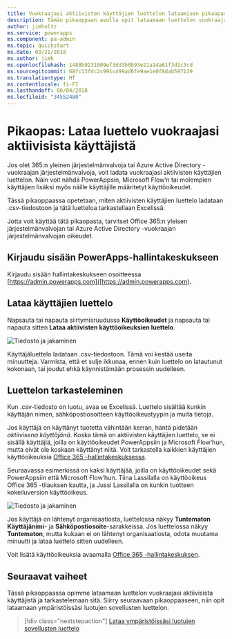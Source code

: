 ```yaml
---
title: Vuokraajasi aktiivisten käyttäjien luettelon lataamisen pikaopas | Microsoft Docs
description: Tämän pikaoppaan avulla opit lataamaan luettelon vuokraajasi aktiivisista käyttäjistä
author: jimholtz
ms.service: powerapps
ms.component: pa-admin
ms.topic: quickstart
ms.date: 03/21/2018
ms.author: jimh
ms.openlocfilehash: 1488b0231009ef3dd3b0b93e21a14a61f3d1c3cd
ms.sourcegitcommit: 68fc13fdc2c991c499ad6fe9ae1e0f8dab597139
ms.translationtype: HT
ms.contentlocale: fi-FI
ms.lasthandoff: 06/04/2018
ms.locfileid: "34552480"
---
```

# <a name="quickstart-download-a-list-of-active-users-in-your-tenant"></a>Pikaopas: Lataa luettelo vuokraajasi aktiivisista käyttäjistä
Jos olet 365:n yleinen järjestelmänvalvoja tai Azure Active Directory -vuokraajan järjestelmänvalvoja, voit ladata vuokraajasi aktiivisten käyttäjien luettelon. Näin voit nähdä PowerAppsin, Microsoft Flow’n tai molempien käyttäjien lisäksi myös näille käyttäjille määritetyt käyttöoikeudet.

Tässä pikaoppaassa opetetaan, miten aktiivisten käyttäjien luettelo ladataan .csv-tiedostoon ja tätä luetteloa tarkastellaan Excelissä.

Jotta voit käyttää tätä pikaopasta, tarvitset Office 365:n yleisen järjestelmänvalvojan tai Azure Active Directory -vuokraajan järjestelmänvalvojan oikeudet.

## <a name="sign-in-to-the-powerapps-admin-center"></a>Kirjaudu sisään PowerApps-hallintakeskukseen
Kirjaudu sisään hallintakeskukseen osoitteessa [https://admin.powerapps.com]([https://admin.powerapps.com).

## <a name="download-the-list-of-users"></a>Lataa käyttäjien luettelo
Napsauta tai napauta siirtymisruudussa **Käyttöoikeudet** ja napsauta tai napauta sitten **Lataa aktiivisten käyttöoikeuksien luettelo**.

![Tiedosto ja jakaminen](./media/admin-view-user-licenses/download-list.png)

Käyttäjäluettelo ladataan .csv-tiedostoon. Tämä voi kestää useita minuutteja. Varmista, että et sulje ikkunaa, ennen kuin luettelo on latautunut kokonaan, tai joudut ehkä käynnistämään prosessin uudelleen.

## <a name="view-the-list"></a>Luettelon tarkasteleminen
Kun .csv-tiedosto on luotu, avaa se Excelissä. Luettelo sisältää kunkin käyttäjän nimen, sähköpostiosoitteen käyttöoikeustyypin ja muita tietoja.

Jos käyttäjä on käyttänyt tuotetta vähintään kerran, häntä pidetään *aktiivisena käyttäjänä*. Koska tämä on aktiivisten käyttäjien luettelo, se ei sisällä käyttäjiä, joilla on käyttöoikeudet PowerAppsiin ja Microsoft Flow’hun, mutta eivät ole koskaan käyttänyt niitä. Voit tarkastella kaikkien käyttäjien käyttöoikeuksia [Office 365 -hallintakeskuksessa](https://support.office.com/article/Assign-or-remove-licenses-for-Office-365-for-business-997596b5-4173-4627-b915-36abac6786dc).

Seuraavassa esimerkissä on kaksi käyttäjää, joilla on käyttöoikeudet sekä PowerAppsiin että Microsoft Flow’hun. Tiina Lassilalla on käyttöoikeus Office 365 -tilauksen kautta, ja Jussi Lassilalla on kunkin tuotteen kokeiluversion käyttöoikeus.

![Tiedosto ja jakaminen](./media/admin-view-user-licenses/table2.png)

Jos käyttäjä on lähtenyt organisaatiosta, luettelossa näkyy **Tuntematon** **Käyttäjänimi**- ja **Sähköpostiosoite**-sarakkeissa. Jos luettelossa näkyy **Tuntematon**, mutta kukaan ei on lähtenyt organisaatiosta, odota muutama minuutti ja lataa luettelo sitten uudelleen.

Voit lisätä käyttöoikeuksia avaamalla [Office 365 -hallintakeskuksen](https://support.office.com/article/Assign-or-remove-licenses-for-Office-365-for-business-997596b5-4173-4627-b915-36abac6786dc).

## <a name="next-steps"></a>Seuraavat vaiheet
Tässä pikaoppaassa opimme lataamaan luettelon vuokraajasi aktiivisista käyttäjistä ja tarkastelemaan sitä. Siirry seuraavaan pikaoppaaseen, niin opit lataamaan ympäristöissäsi luotujen sovellusten luettelon.

> [!div class="nextstepaction"]
> [Lataa ympäristöissäsi luotujen sovellusten luettelo](admin-view-apps.md)
